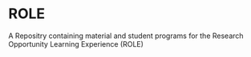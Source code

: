 # ROLE
A Repositry containing material and student programs for the Research Opportunity Learning Experience (ROLE)
